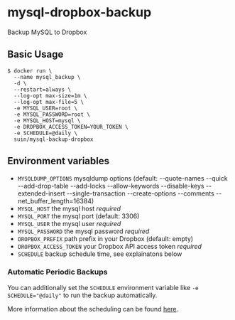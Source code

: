 # mysql-dropbox-backup

Backup MySQL to Dropbox

## Basic Usage

```
$ docker run \
  --name mysql_backup \
  -d \
  --restart=always \
  --log-opt max-size=1m \
  --log-opt max-file=5 \
  -e MYSQL_USER=root \
  -e MYSQL_PASSWORD=root \
  -e MYSQL_HOST=mysql \
  -e DROPBOX_ACCESS_TOKEN=YOUR_TOKEN \
  -e SCHEDULE=@daily \
  suin/mysql-backup-dropbox
```

## Environment variables

- `MYSQLDUMP_OPTIONS` mysqldump options (default: --quote-names --quick --add-drop-table --add-locks --allow-keywords --disable-keys --extended-insert --single-transaction --create-options --comments --net_buffer_length=16384)
- `MYSQL_HOST` the mysql host *required*
- `MYSQL_PORT` the mysql port (default: 3306)
- `MYSQL_USER` the mysql user *required*
- `MYSQL_PASSWORD` the mysql password *required*
- `DROPBOX_PREFIX` path prefix in your Dropbox (default: empty)
- `DROPBOX_ACCESS_TOKEN` your Dropbox API access token *required*
- `SCHEDULE` backup schedule time, see explainatons below

### Automatic Periodic Backups

You can additionally set the `SCHEDULE` environment variable like `-e SCHEDULE="@daily"` to run the backup automatically.

More information about the scheduling can be found [here](http://godoc.org/github.com/robfig/cron#hdr-Predefined_schedules).
